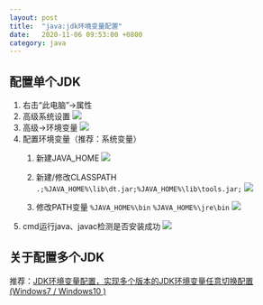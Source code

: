 ```yaml
---
layout: post
title:  "java:jdk环境变量配置"
date:   2020-11-06 09:53:00 +0800
category: java
---
```

## 配置单个JDK
1. 右击“此电脑”->属性
2. 高级系统设置
      ![](https://img2020.cnblogs.com/blog/1752736/202010/1752736-20201022103921994-840566324.png)
3. 高级->环境变量
      ![](https://img2020.cnblogs.com/blog/1752736/202010/1752736-20201022104048126-2097596368.png)
4. 配置环境变量（推荐：系统变量）
      1. 新建JAVA_HOME
            ![](https://img2020.cnblogs.com/blog/1752736/202010/1752736-20201022104112034-1718989990.png)
      2. 新建/修改CLASSPATH
            `.;%JAVA_HOME%\lib\dt.jar;%JAVA_HOME%\lib\tools.jar;`
            ![](https://img2020.cnblogs.com/blog/1752736/202010/1752736-20201022104429418-1416311406.png)

      3. 修改PATH变量
            `%JAVA_HOME%\bin`
            `%JAVA_HOME%\jre\bin`
            ![](https://img2020.cnblogs.com/blog/1752736/202010/1752736-20201022104225633-2125731679.png)
6. cmd运行java、javac检测是否安装成功
      ![](https://img2020.cnblogs.com/blog/1752736/202010/1752736-20201022104211838-881716923.png)
## 关于配置多个JDK
推荐：[JDK环境变量配置，实现多个版本的JDK环境变量任意切换配置(Windows7 / Windows10 )](https://www.cnblogs.com/yuyu666/p/12666506.html)
